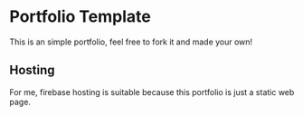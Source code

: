 # Portfolio Template

This is an simple portfolio, feel free to fork it and made your own!

## Hosting

For me, firebase hosting is suitable because this portfolio is just a static web page.
